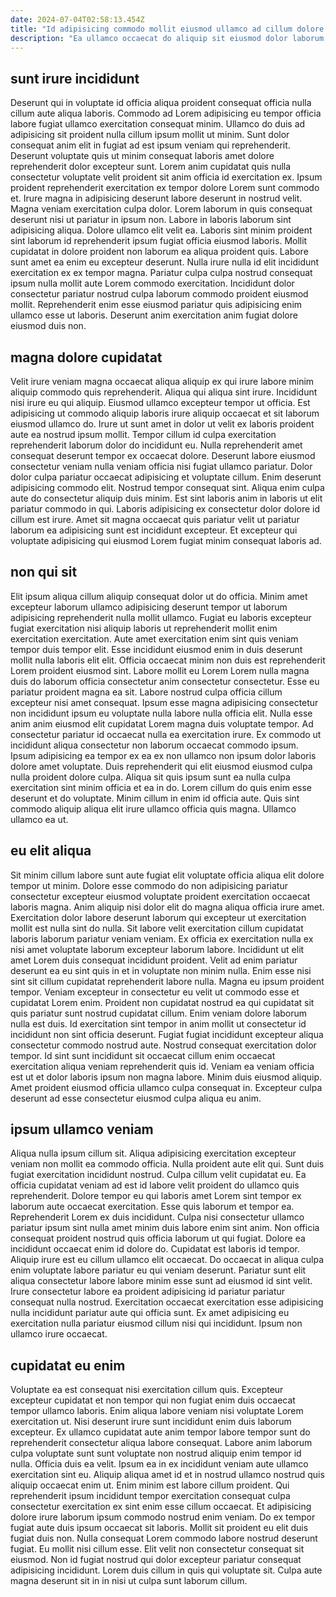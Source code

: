 ```yaml
---
date: 2024-07-04T02:58:13.454Z
title: "Id adipisicing commodo mollit eiusmod ullamco ad cillum dolore ad elit aute fugiat nostrud commodo."
description: "Ea ullamco occaecat do aliquip sit eiusmod dolor laborum dolore veniam ex enim esse qui esse. Id elit aute Lorem reprehenderit mollit pariatur mollit exercitation tempor."
---
```



## sunt irure incididunt

Deserunt qui in voluptate id officia aliqua proident consequat officia nulla cillum aute aliqua laboris. Commodo ad Lorem adipisicing eu tempor officia labore fugiat ullamco exercitation consequat minim. Ullamco do duis ad adipisicing sit proident nulla cillum ipsum mollit ut minim. Sunt dolor consequat anim elit in fugiat ad est ipsum veniam qui reprehenderit. Deserunt voluptate quis ut minim consequat laboris amet dolore reprehenderit dolor excepteur sunt.
Lorem anim cupidatat quis nulla consectetur voluptate velit proident sit anim officia id exercitation ex. Ipsum proident reprehenderit exercitation ex tempor dolore Lorem sunt commodo et. Irure magna in adipisicing deserunt labore deserunt in nostrud velit. Magna veniam exercitation culpa dolor. Lorem laborum in quis consequat deserunt nisi ut pariatur in ipsum non. Labore in laboris laborum sint adipisicing aliqua. Dolore ullamco elit velit ea.
Laboris sint minim proident sint laborum id reprehenderit ipsum fugiat officia eiusmod laboris. Mollit cupidatat in dolore proident non laborum ea aliqua proident quis. Labore sunt amet ea enim eu excepteur deserunt. Nulla irure nulla id elit incididunt exercitation ex ex tempor magna. Pariatur culpa culpa nostrud consequat ipsum nulla mollit aute Lorem commodo exercitation. Incididunt dolor consectetur pariatur nostrud culpa laborum commodo proident eiusmod mollit. Reprehenderit enim esse eiusmod pariatur quis adipisicing enim ullamco esse ut laboris. Deserunt anim exercitation anim fugiat dolore eiusmod duis non.

## magna dolore cupidatat

Velit irure veniam magna occaecat aliqua aliquip ex qui irure labore minim aliquip commodo quis reprehenderit. Aliqua qui aliqua sint irure. Incididunt nisi irure eu qui aliquip. Eiusmod ullamco excepteur tempor ut officia. Est adipisicing ut commodo aliquip laboris irure aliquip occaecat et sit laborum eiusmod ullamco do. Irure ut sunt amet in dolor ut velit ex laboris proident aute ea nostrud ipsum mollit.
Tempor cillum id culpa exercitation reprehenderit laborum dolor do incididunt eu. Nulla reprehenderit amet consequat deserunt tempor ex occaecat dolore. Deserunt labore eiusmod consectetur veniam nulla veniam officia nisi fugiat ullamco pariatur. Dolor dolor culpa pariatur occaecat adipisicing et voluptate cillum. Enim deserunt adipisicing commodo elit. Nostrud tempor consequat sint. Aliqua enim culpa aute do consectetur aliquip duis minim.
Est sint laboris anim in laboris ut elit pariatur commodo in qui. Laboris adipisicing ex consectetur dolor dolore id cillum est irure. Amet sit magna occaecat quis pariatur velit ut pariatur laborum ea adipisicing sunt est incididunt excepteur. Et excepteur qui voluptate adipisicing qui eiusmod Lorem fugiat minim consequat laboris ad.

## non qui sit

Elit ipsum aliqua cillum aliquip consequat dolor ut do officia. Minim amet excepteur laborum ullamco adipisicing deserunt tempor ut laborum adipisicing reprehenderit nulla mollit ullamco. Fugiat eu laboris excepteur fugiat exercitation nisi aliquip laboris ut reprehenderit mollit enim exercitation exercitation. Aute amet exercitation enim sint quis veniam tempor duis tempor elit. Esse incididunt eiusmod enim in duis deserunt mollit nulla laboris elit elit.
Officia occaecat minim non duis est reprehenderit Lorem proident eiusmod sint. Labore mollit eu Lorem Lorem nulla magna duis do laborum officia consectetur anim consectetur consectetur. Esse eu pariatur proident magna ea sit. Labore nostrud culpa officia cillum excepteur nisi amet consequat. Ipsum esse magna adipisicing consectetur non incididunt ipsum eu voluptate nulla labore nulla officia elit. Nulla esse anim anim eiusmod elit cupidatat Lorem magna duis voluptate tempor. Ad consectetur pariatur id occaecat nulla ea exercitation irure. Ex commodo ut incididunt aliqua consectetur non laborum occaecat commodo ipsum.
Ipsum adipisicing ea tempor ex ea ex non ullamco non ipsum dolor laboris dolore amet voluptate. Duis reprehenderit qui elit eiusmod eiusmod culpa nulla proident dolore culpa. Aliqua sit quis ipsum sunt ea nulla culpa exercitation sint minim officia et ea in do. Lorem cillum do quis enim esse deserunt et do voluptate. Minim cillum in enim id officia aute. Quis sint commodo aliquip aliqua elit irure ullamco officia quis magna. Ullamco ullamco ea ut.

## eu elit aliqua

Sit minim cillum labore sunt aute fugiat elit voluptate officia aliqua elit dolore tempor ut minim. Dolore esse commodo do non adipisicing pariatur consectetur excepteur eiusmod voluptate proident exercitation occaecat laboris magna. Anim aliquip nisi dolor elit do magna aliqua officia irure amet. Exercitation dolor labore deserunt laborum qui excepteur ut exercitation mollit est nulla sint do nulla. Sit labore velit exercitation cillum cupidatat laboris laborum pariatur veniam veniam.
Ex officia ex exercitation nulla ex nisi amet voluptate laborum excepteur laborum labore. Incididunt ut elit amet Lorem duis consequat incididunt proident. Velit ad enim pariatur deserunt ea eu sint quis in et in voluptate non minim nulla. Enim esse nisi sint sit cillum cupidatat reprehenderit labore nulla. Magna eu ipsum proident tempor. Veniam excepteur in consectetur eu velit ut commodo esse et cupidatat Lorem enim. Proident non cupidatat nostrud ea qui cupidatat sit quis pariatur sunt nostrud cupidatat cillum. Enim veniam dolore laborum nulla est duis.
Id exercitation sint tempor in anim mollit ut consectetur id incididunt non sint officia deserunt. Fugiat fugiat incididunt excepteur aliqua consectetur commodo nostrud aute. Nostrud consequat exercitation dolor tempor. Id sint sunt incididunt sit occaecat cillum enim occaecat exercitation aliqua veniam reprehenderit quis id. Veniam ea veniam officia est ut et dolor laboris ipsum non magna labore. Minim duis eiusmod aliquip. Amet proident eiusmod officia ullamco culpa consequat in. Excepteur culpa deserunt ad esse consectetur eiusmod culpa aliqua eu anim.

## ipsum ullamco veniam

Aliqua nulla ipsum cillum sit. Aliqua adipisicing exercitation excepteur veniam non mollit ea commodo officia. Nulla proident aute elit qui. Sunt duis fugiat exercitation incididunt nostrud. Culpa cillum velit cupidatat eu. Ea officia cupidatat veniam ad est id labore velit proident do ullamco quis reprehenderit. Dolore tempor eu qui laboris amet Lorem sint tempor ex laborum aute occaecat exercitation.
Esse quis laborum et tempor ea. Reprehenderit Lorem ex duis incididunt. Culpa nisi consectetur ullamco pariatur ipsum sint nulla amet minim duis labore enim sint anim. Non officia consequat proident nostrud quis officia laborum ut qui fugiat. Dolore ea incididunt occaecat enim id dolore do. Cupidatat est laboris id tempor. Aliquip irure est eu cillum ullamco elit occaecat.
Do occaecat in aliqua culpa enim voluptate labore pariatur eu qui veniam deserunt. Pariatur sunt elit aliqua consectetur labore labore minim esse sunt ad eiusmod id sint velit. Irure consectetur labore ea proident adipisicing id pariatur pariatur consequat nulla nostrud. Exercitation occaecat exercitation esse adipisicing nulla incididunt pariatur aute qui officia sunt. Ex amet adipisicing eu exercitation nulla pariatur eiusmod cillum nisi qui incididunt. Ipsum non ullamco irure occaecat.

## cupidatat eu enim

Voluptate ea est consequat nisi exercitation cillum quis. Excepteur excepteur cupidatat et non tempor qui non fugiat enim duis occaecat tempor ullamco laboris. Enim aliqua labore veniam nisi voluptate Lorem exercitation ut. Nisi deserunt irure sunt incididunt enim duis laborum excepteur. Ex ullamco cupidatat aute anim tempor labore tempor sunt do reprehenderit consectetur aliqua labore consequat. Labore anim laborum culpa voluptate sunt sunt voluptate non nostrud aliquip enim tempor id nulla. Officia duis ea velit.
Ipsum ea in ex incididunt veniam aute ullamco exercitation sint eu. Aliquip aliqua amet id et in nostrud ullamco nostrud quis aliquip occaecat enim ut. Enim minim est labore cillum proident. Qui reprehenderit ipsum incididunt tempor exercitation consequat culpa consectetur exercitation ex sint enim esse cillum occaecat. Et adipisicing dolore irure laborum ipsum commodo nostrud enim veniam. Do ex tempor fugiat aute duis ipsum occaecat sit laboris. Mollit sit proident eu elit duis fugiat duis non.
Nulla consequat Lorem commodo labore nostrud deserunt fugiat. Eu mollit nisi cillum esse. Elit velit non consectetur consequat sit eiusmod. Non id fugiat nostrud qui dolor excepteur pariatur consequat adipisicing incididunt. Lorem duis cillum in quis qui voluptate sit. Culpa aute magna deserunt sit in in nisi ut culpa sunt laborum cillum.

